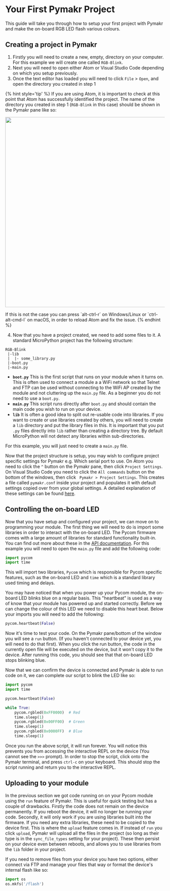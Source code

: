 # Your First Pymakr Project

This guide will take you through how to setup your first project with Pymakr and
make the on-board RGB LED flash various colours.

## Creating a project in Pymakr

1. Firstly you will need to create a new, empty, directory on your computer.
   For this example we will create one called `RGB-Blink`.
2. Next you will need to open either Atom or Visual Studio Code depending on
   which you setup previously.
3. Once the text editor has loaded you will need to click `File` > `Open`, and
   open the directory you created in step 1

  {% hint style='tip' %}
  If you are using Atom, it is important to check at this point that Atom has
  successfully identified the project. The name of the directory you created in
  step 1 (`RGB-Blink` in this case) should be shown in the Pymakr pane like so:
  <p align="center"><img src ="/img/tutorials/first/atom_project.png" width="600"></p>
  If this is not the case you can press `alt-ctrl-r` on Windows/Linux or
  `ctrl-alt-cmd-l` on macOS, in order to reload Atom and fix the issue.
  {% endhint %}

4. Now that you have a project created, we need to add some files to it. A
standard MicroPython project has the following structure:
  ```
  RGB-Blink
   |-lib
   |  |- some_library.py
   |-boot.py
   |-main.py  
  ```
  - **`boot.py`** This is the first script that runs on your module when it
  turns on. This is often used to connect a module a a WiFi network so that
  Telnet and FTP can be used without connecting to the WiFi AP created by the
  module and not cluttering up the `main.py` file. As a beginner you do not
  need to use a `boot.py`.
  - **`main.py`** This script runs directly after `boot.py` and should contain
  the main code you wish to run on your device.
  - **`lib`** It is often a good idea to split out re-usable code into libraries.
  If you want to create or use libraries created by others, you will need to
  create a `lib` directory and put the library files in this. It is important
  that you put `.py` files directly into `lib` rather than creating a directory
  tree. By default MicroPython will not detect any libraries within
  sub-directories.

  For this example, you will just need to create a `main.py` file.

Now that the project structure is setup, you may wish to configure project
specific settings for Pymakr e.g. Which serial port to use. On Atom you need to
click the `^` button on the Pymakr pane, then click `Project Settings`. On
Visual Studio Code you need to click the `All commands` button on the bottom of
the windows, then click ` Pymakr > Project Settings`. This creates a file called
`pymakr.conf` inside your project and populates it with default settings copied
over from your global settings. A detailed explanation of these settings can be
found [here](/chapter/pymakr/settings.md).

## Controlling the on-board LED

Now that you have setup and configured your project, we can move on to
programming your module. The first thing we will need to do is import some
libraries in order to interact with the on-board LED. The Pycom firmware comes
with a large amount of libraries for standard functionality built-in. You can
find out more about these in the
[API documentation](/chapter/firmwareapi/README.md). For this example you will
need to open the `main.py` file and add the following code:

```python
import pycom
import time
```

This will import two libraries, `Pycom` which is responsible for Pycom specific
features, such as the on-board LED and `time` which is a standard library used
timing and delays.

You may have noticed that when you power up your Pycom module, the on-board LED
blinks blue on a regular basis. This "heartbeat" is used as a way of know that
your module has powered up and started correctly. Before we can change the
colour of this LED we need to disable this heart beat. Below your imports you
will need to add the following:

```python
pycom.heartbeat(False)
```

Now it's time to test your code. On the Pymakr pane/bottom of the window you will
see a `run` button. (If you haven't connected to your device yet, you will need
to do that first). When you click the run button, the code in the currently
open file will be executed on the device, but it won't copy it to the
device. After running this code, you should see that that on-board LED stops
blinking blue.

Now that we can confirm the device is connected and Pymakr is able to run code
on it, we can complete our script to blink the LED like so:

```python
import pycom
import time

pycom.heartbeat(False)

while True:
    pycom.rgbled(0xFF0000)  # Red
    time.sleep(1)
    pycom.rgbled(0x00FF00)  # Green
    time.sleep(1)
    pycom.rgbled(0x0000FF)  # Blue
    time.sleep(1)
```

Once you run the above script, it will run forever. You will notice this prevents
you from accessing the interactive REPL on the device (You cannot see the `>>>`
prompt). In order to stop the script, click onto the Pymakr terminal, and press
`ctrl-c` on your keyboard. This should stop the script running and return you
to the interactive REPL.

## Uploading to your module

In the previous section we got code running on on your Pycom module using the
`run` feature of Pymakr. This is useful for quick testing but has a couple of
drawbacks. Firstly the code does not remain on the device permanently. If you
reboot the device, it will no longer be running your code. Secondly, it will
only work if you are using libraries built into the firmware. If you need any
extra libraries, these need to be copied to the device first. This is where the
`upload` feature comes in. If instead of `run` you click `upload`, Pymakr will
upload all the files in the project (so long as their type is in the
`sync_file_types` setting for your project). These then persist on your device
even between reboots, and allows you to use libraries from the `lib` folder in
your project.

If you need to remove files from your device you have two options, either
connect via FTP and manage your files that way or format the device's internal
flash like so:

```python
import os
os.mkfs('/flash')
```
